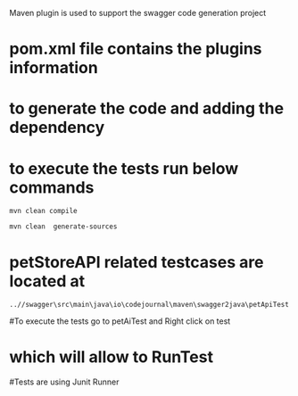  Maven plugin  is used to support the swagger code generation project
# pom.xml file contains the plugins information
# to generate the code and adding the dependency

# to execute the tests run below commands
```
mvn clean compile
```
```
mvn clean  generate-sources
```
# petStoreAPI related testcases are located at
```
..//swagger\src\main\java\io\codejournal\maven\swagger2java\petApiTest
```
#To execute the tests go to petAiTest and Right click on test
# which will allow to RunTest
#Tests are using Junit Runner
